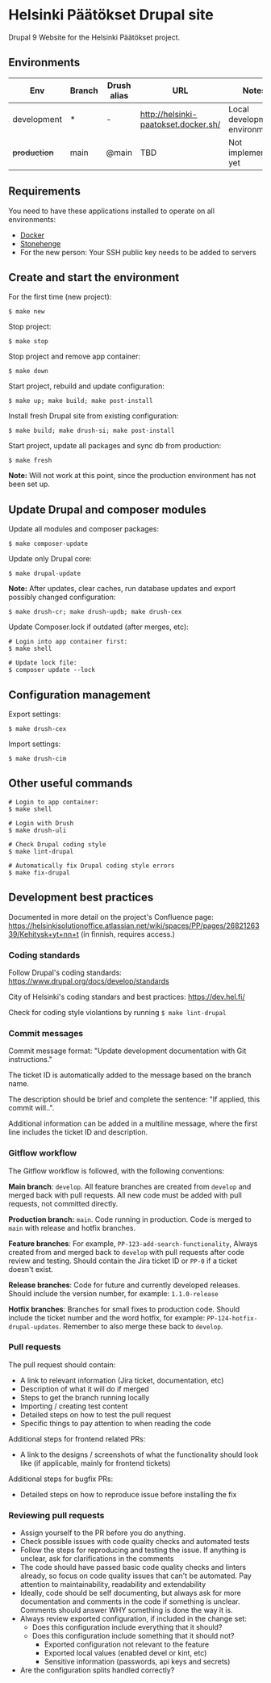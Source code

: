 # Helsinki Päätökset Drupal site

Drupal 9 Website for the Helsinki Päätökset project.

## Environments

Env | Branch | Drush alias | URL | Notes
--- | ------ | ----------- | --- | -----
development | * | - | http://helsinki-paatokset.docker.sh/ | Local development environment
~~production~~ | main | @main | TBD | Not implemented yet

## Requirements

You need to have these applications installed to operate on all environments:

- [Docker](https://github.com/druidfi/guidelines/blob/master/docs/docker.md)
- [Stonehenge](https://github.com/druidfi/stonehenge)
- For the new person: Your SSH public key needs to be added to servers

## Create and start the environment

For the first time (new project):

``
$ make new
``

Stop project:

``
$ make stop
``

Stop project and remove app container:

``
$ make down
``


Start project, rebuild and update configuration:

``
$ make up; make build; make post-install
``

Install fresh Drupal site from existing configuration:

``
$ make build; make drush-si; make post-install
``

Start project, update all packages and sync db from production:

``
$ make fresh
``

**Note:** Will not work at this point, since the production environment has not been set up.

## Update Drupal and composer modules

Update all modules and composer packages:

``
$ make composer-update
``

Update only Drupal core:

``
$ make drupal-update
``

**Note:** After updates, clear caches, run database updates and export possibly changed configuration:

``
$ make drush-cr; make drush-updb; make drush-cex
``

Update Composer.lock if outdated (after merges, etc):

```
# Login into app container first:
$ make shell

# Update lock file:
$ composer update --lock
```

## Configuration management

Export settings:

``
$ make drush-cex
``

Import settings:

``
$ make drush-cim
``

## Other useful commands
```
# Login to app container:
$ make shell

# Login with Drush
$ make drush-uli

# Check Drupal coding style
$ make lint-drupal

# Automatically fix Drupal coding style errors
$ make fix-drupal
```

## Development best practices
Documented in more detail on the project's Confluence page: https://helsinkisolutionoffice.atlassian.net/wiki/spaces/PP/pages/2682126339/Kehitysk+yt+nn+t (in finnish, requires access.)

### Coding standards
Follow Drupal's coding standards: https://www.drupal.org/docs/develop/standards

City of Helsinki's coding standars and best practices: https://dev.hel.fi/

Check for coding style violantions by running `$ make lint-drupal`

### Commit messages
Commit message format: "Update development documentation with Git instructions."

The ticket ID is automatically added to the message based on the branch name.

The description should be brief and complete the sentence: "If applied, this commit will..".

Additional information can be added in a multiline message, where the first line includes the ticket ID and description.
### Gitflow workflow
The Gitflow workflow is followed, with the following conventions:

**Main branch**: `develop`. All feature branches are created from `develop` and merged back with pull requests. All new code must be added with pull requests, not committed directly.

**Production branch:** `main`. Code running in production. Code is merged to `main` with release and hotfix branches.

**Feature branches**: For example, `PP-123-add-search-functionality`, Always created from and merged back to `develop` with pull requests after code review and testing. Should contain the Jira ticket ID or `PP-0` if a ticket doesn't exist.

**Release branches**: Code for future and currently developed releases. Should include the version number, for example: `1.1.0-release`

**Hotfix branches**: Branches for small fixes to production code. Should include the ticket number and the word hotfix, for example: `PP-124-hotfix-drupal-updates`. Remember to also merge these back to `develop`.

### Pull requests
The pull request should contain:
* A link to relevant information (Jira ticket, documentation, etc)
* Description of what it will do if merged
* Steps to get the branch running locally
* Importing / creating test content
* Detailed steps on how to test the pull request
* Specific things to pay attention to when reading the code

Additional steps for frontend related PRs:
* A link to the designs / screenshots of what the functionality should look like (if applicable, mainly for frontend tickets)

Additional steps for bugfix PRs:
* Detailed steps on how to reproduce issue before installing the fix

### Reviewing pull requests
* Assign yourself to the PR before you do anything.
* Check possible issues with code quality checks and automated tests
* Follow the steps for reproducing and testing the issue. If anything is unclear, ask for clarifications in the comments
* The code should have passed basic code quality checks and linters already, so focus on code quality issues that can't be automated. Pay attention to maintainability, readability and extendability
* Ideally, code should be self documenting, but always ask for more documentation and comments in the code if something is unclear. Comments should answer WHY something is done the way it is.
* Always review exported configuration, if included in the change set:
  * Does this configuration include everything that it should?
  * Does this configuration include something that it should not?
    * Exported configuration not relevant to the feature
    * Exported local values (enabled devel or kint, etc)
    * Sensitive information (passwords, api keys and secrets)
* Are the configuration splits handled correctly?
